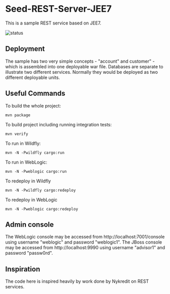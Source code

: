 # Seed-REST-Server-JEE7
This is a sample REST service based on JEE7.
 
 ![status](https://travis-ci.org/AllanHoejgaardJensen/seed-rest-server-jee7.svg?branch=master)  

## Deployment
The sample has two very simple concepts - "account" and customer" - which is assembled into one deployable war file.
Databases are separate to illustrate two different services. Normally they would be deployed as two different deployable units.

Useful Commands
---------------

To build the whole project:

    mvn package

To build project including running integration tests:

    mvn verify

To run in Wildfly:

    mvn -N -Pwildfly cargo:run

To run in WebLogic:

    mvn -N -Pweblogic cargo:run

To redeploy in Wildfly

    mvn -N -Pwildfly cargo:redeploy

To redeploy in WebLogic

    mvn -N -Pweblogic cargo:redeploy

Admin console
-------------
The WebLogic console may be accessed from http://localhost:7001/console using username "weblogic" and password "weblogic1".
The JBoss console may be accessed from http://localhost:9990 using username "advisor1" and password "passw0rd".

Inspiration
-------------
The code here is inspired heavily by work done by Nykredit on REST services.
